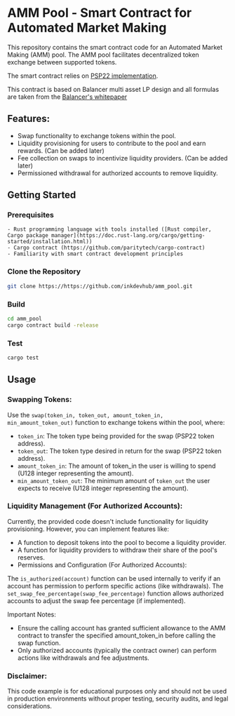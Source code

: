 # AMM Pool - Smart Contract for Automated Market Making

This repository contains the smart contract code for an Automated Market Making (AMM) pool. The AMM pool facilitates decentralized token exchange between supported tokens.

The smart contract relies on [PSP22 implementation](https://github.com/Cardinal-Cryptography/PSP22).

This contract is based on Balancer multi asset LP design and all formulas are taken from the [Balancer's whitepaper](https://balancer.fi/whitepaper.pdf)

## Features:

- Swap functionality to exchange tokens within the pool.
- Liquidity provisioning for users to contribute to the pool and earn rewards. (Can be added later)
- Fee collection on swaps to incentivize liquidity providers. (Can be added later)
- Permissioned withdrawal for authorized accounts to remove liquidity.

## Getting Started

### Prerequisites
    - Rust programming language with tools installed ([Rust compiler, Cargo package manager](https://doc.rust-lang.org/cargo/getting-started/installation.html))
    - Cargo contract (https://github.com/paritytech/cargo-contract)
    - Familiarity with smart contract development principles

### Clone the Repository

```Bash
git clone https://https://github.com/inkdevhub/amm_pool.git
```
### Build

```Bash
cd amm_pool
cargo contract build -release
```

### Test

```Bash
cargo test
```

## Usage

### Swapping Tokens:

Use the `swap(token_in, token_out, amount_token_in, min_amount_token_out)` function to exchange tokens within the pool, where:
- `token_in`: The token type being provided for the swap (PSP22 token address).
- `token_out`: The token type desired in return for the swap (PSP22 token address).
- `amount_token_in`: The amount of token_in the user is willing to spend (U128 integer representing the amount).
- `min_amount_token_out`: The minimum amount of `token_out` the user expects to receive (U128 integer representing the amount).

### Liquidity Management (For Authorized Accounts):

Currently, the provided code doesn't include functionality for liquidity provisioning. However, you can implement features like:
- A function to deposit tokens into the pool to become a liquidity provider.
- A function for liquidity providers to withdraw their share of the pool's reserves.
- Permissions and Configuration (For Authorized Accounts):

The `is_authorized(account)` function can be used internally to verify if an account has permission to perform specific actions (like withdrawals).
The `set_swap_fee_percentage(swap_fee_percentage)` function allows authorized accounts to adjust the swap fee percentage (if implemented).

Important Notes:
- Ensure the calling account has granted sufficient allowance to the AMM contract to transfer the specified amount_token_in before calling the swap function.
- Only authorized accounts (typically the contract owner) can perform actions like withdrawals and fee adjustments.

### Disclaimer:
This code example is for educational purposes only and should not be used in production environments without proper testing, security audits, and legal considerations.